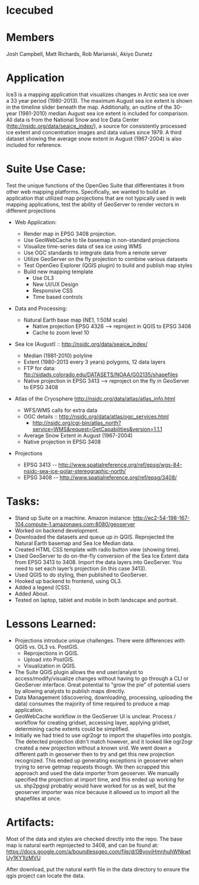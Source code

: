 
# Icecubed

# Members

Josh Campbell, Matt Richards, Rob Marianski, Akiyo Dunetz

# Application
Ice3 is a mapping application that visualizes changes in Arctic sea ice over a 33 year period (1980-2013). The maximum August sea ice extent is shown in the timeline slider beneath the map. Additionally, an outline of the 30-year (1981-2010) median August sea ice extent is included for comparison. All data is from the National Snow and Ice Data Center (http://nsidc.org/data/seaice_index/), a source for consistently processed ice extent and concentration images and data values since 1979. A third dataset showing the average snow extent in August (1967-2004) is also included for reference.

# Suite Use Case:
Test the unique functions of the OpenGeo Suite that differentiates it from other web mapping platforms. Specifically, we wanted to build an application that utilized map projections that are not typically used in web mapping applications, test the ability of GeoServer to render vectors in different projections

* Web Application:
  * Render map in EPSG 3408 projection.
  * Use GeoWebCache to tile basemap in non-standard projections
  * Visualize time-series data of sea ice using WMS 
  * Use OGC standards to integrate data from a remote server
  * Utilize GeoServer on the fly projection to combine various datasets
  * Test OpenGeo Explorer (QGIS plugin) to build and publish map styles
  * Build new mapping template
    * Use OL3
    * New UI/UX Design
    * Responsive CSS
    * Time based controls

* Data and Processing:
  * Natural Earth base map (NE1, 1:50M scale)
    * Native projection EPSG 4326 --> reproject in QGIS to EPSG 3408
    * Cache to zoom level 10
* Sea Ice (August) :: http://nsidc.org/data/seaice_index/
  * Median (1981-2010) polyline
  * Extent (1980-2013 every 3 years) polygons, 12 data layers
  * FTP for data: ftp://sidads.colorado.edu/DATASETS/NOAA/G02135/shapefiles
  * Native projection in EPSG 3413 --> reproject on the fly in GeoServer to EPSG 3408
* Atlas of the Cryosphere http://nsidc.org/data/atlas/atlas_info.html
  * WFS/WMS calls for extra data 
  * OGC details  :: http://nsidc.org/data/atlas/ogc_services.html
      * http://nsidc.org/cgi-bin/atlas_north?service=WMS&request=GetCapabilities&version=1.1.1
  * Average Snow Extent in August (1967-2004) 
  * Native projection in EPSG 3408
* Projections
  * EPSG 3413 -- http://www.spatialreference.org/ref/epsg/wgs-84-nsidc-sea-ice-polar-stereographic-north/
  * EPSG 3408 -- http://www.spatialreference.org/ref/epsg/3408/

# Tasks:
* Stand up Suite on a machine.  Amazon instance:  http://ec2-54-198-167-104.compute-1.amazonaws.com:8080/geoserver
* Worked on backend development. 
* Downloaded the datasets and queue up in QGIS.  Reprojected the Natural Earth basemap and Sea Ice Median data.
* Created HTML CSS template with radio button view (showing time). 
* Used GeoServer to do on-the-fly conversion of the Sea Ice Extent data from EPSG 3413 to 3408.  Import the data layers into GeoServer.  You need to set each layer’s projection (in this case 3413).
* Used QGIS to do styling, then published to GeoServer.
* Hooked up backend to frontend, using OL3.
* Added a legend (CSS).
* Added About.
* Tested on laptop, tablet and mobile in both landscape and portrait.

# Lessons Learned:
* Projections introduce unique challenges.  There were differences with QGIS vs. OL3 vs. PostGIS.  
  * Reprojections in QGIS.  
  * Upload into PostGIS.  
  * Visualization in QGIS.
* The Suite QGIS plugin allows the end user/analyst to access/modify/visualize changes without having to go through a CLI or GeoServer interface. Great potential to "grow the pie" of potential users by allowing analysts to publish maps directly.
* Data Management (discovering, downloading, processing, uploading the data) consumes the majority of time required to produce a map application.
* GeoWebCache workflow in the GeoServer UI is unclear. Process / workflow for creating gridset, accessing layer, applying gridset, determining cache extents could be simplified.
* Initially we had tried to use ogr2ogr to import the shapefiles into postgis. The detected projection didn't match however, and it looked like ogr2ogr created a new projection without a known srid. We went down a different path in geoserver then to try and get this new projection recognized. This ended up generating exceptions in geoserver when trying to serve getmap requests though. We then scrapped this approach and used the data importer from geoserver. We manually specified the projection at import time, and this ended up working for us. shp2pgsql probably would have worked for us as well, but the geoserver importer was nice because it allowed us to import all the shapefiles at once.

# Artifacts:
Most of the data and styles are checked directly into the repo. The base map is natural earth reprojected to 3408, and can be found at:
https://docs.google.com/a/boundlessgeo.com/file/d/0ByoviHmnhuhWNkwtUy1KY1IzMVU

After download, put the natural earth file in the data directory to ensure the qgis project can locate the data.
